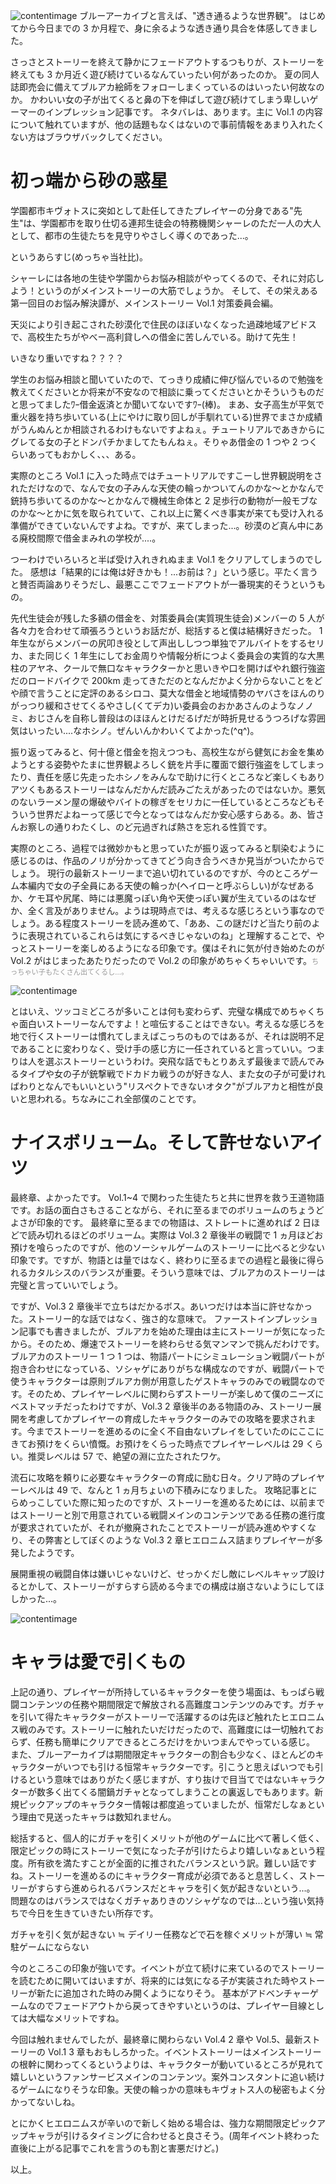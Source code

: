 ![contentimage](/BlueArchive_Title.png)
ブルーアーカイブと言えば、"透き通るような世界観"。
はじめてから今日までの 3 か月程で、身に余るような透き通り具合を体感してきました。

さっさとストーリーを終えて静かにフェードアウトするつもりが、ストーリーを終えても 3 か月近く遊び続けているなんていったい何があったのか。
夏の同人誌即売会に備えてブルアカ絵師をフォローしまくっているのはいったい何故なのか。
かわいい女の子が出てくると鼻の下を伸ばして遊び続けてしまう卑しいゲーマーのインプレッション記事です。
ネタバレは、あります。主に Vol.1 の内容について触れていますが、他の話題もなくはないので事前情報をあまり入れたくない方はブラウザバックしてください。

# 初っ端から砂の惑星

学園都市キヴォトスに突如として赴任してきたプレイヤーの分身である"先生"は、学園都市を取り仕切る連邦生徒会の特務機関シャーレのただ一人の大人として、都市の生徒たちを見守りやさしく導くのであった...。

というあらすじ(めっちゃ当社比)。

シャーレには各地の生徒や学園からお悩み相談がやってくるので、それに対応しよう！というのがメインストーリーの大筋でしょうか。
そして、その栄えある第一回目のお悩み解決譚が、メインストーリー Vol.1 対策委員会編。

天災により引き起こされた砂漠化で住民のほぼいなくなった過疎地域アビドスで、高校生たちがやべー高利貸しへの借金に苦しんでいる。助けて先生！

いきなり重いですね？？？？

学生のお悩み相談と聞いていたので、てっきり成績に伸び悩んでいるので勉強を教えてくださいとか将来が不安なので相談に乗ってくださいとかそういうものだと思ってましたﾜｰ借金返済とか聞いてないですﾜｰ(棒)。
まあ、女子高生が平気で重火器を持ち歩いている(上にやけに取り回しが手馴れている)世界でまさか成績がうんぬんとか相談されるわけもないですよねぇ。チュートリアルであきからにグレてる女の子とドンパチかましてたもんねぇ。そりゃあ借金の 1 つや 2 つくらいあってもおかしく、、、ある。

実際のところ Vol.1 に入った時点ではチュートリアルですこーし世界観説明をされただけなので、なんで女の子みんな天使の輪っかついてんのかな～とかなんで銃持ち歩いてるのかな～とかなんで機械生命体と 2 足歩行の動物が一般モブなのかな～とかに気を取られていて、これ以上に驚くべき事実が来ても受け入れる準備ができていないんですよね。ですが、来てしまった...。砂漠のど真ん中にある廃校間際で借金まみれの学校が....。

つーわけでいろいろと半ば受け入れきれぬまま Vol.1 をクリアしてしまうのでした。
感想は「結果的には俺は好きかも！...お前は？」という感じ。平たく言うと賛否両論ありそうだし、最悪ここでフェードアウトが一番現実的そうというもの。

先代生徒会が残した多額の借金を、対策委員会(実質現生徒会)メンバーの 5 人が各々力を合わせて頑張ろうというお話だが、総括すると僕は結構好きだった。
1 年生ながらメンバーの尻叩き役として声出ししつつ単独でアルバイトをするセリカ、また同じく 1 年生にしてお金周りや情報分析につよく委員会の実質的な大黒柱のアヤネ、クールで無口なキャラクターかと思いきや口を開けばやれ銀行強盗だのロードバイクで 200km 走ってきただのとなんだかよく分からないことをどや顔で言うことに定評のあるシロコ、莫大な借金と地域情勢のヤバさをほんのりがっつり緩和させてくるやさし(くてデカ)い委員会のおかあさんのようなノノミ、おじさんを自称し普段はのほほんとけだるげだが時折見せるうつろげな雰囲気はいったい....なホシノ。ぜんいんかわいくてよかった(^q^)。

振り返ってみると、何十億と借金を抱えつつも、高校生ながら健気にお金を集めようとする姿勢やたまに世界観よろしく銃を片手に覆面で銀行強盗をしてしまったり、責任を感じ先走ったホシノをみんなで助けに行くところなど楽しくもありアツくもあるストーリーはなんだかんだ読みごたえがあったのではないか。悪気のないラーメン屋の爆破やバイトの稼ぎをセリカに一任しているところなどもそういう世界だよねーって感じで今となってはなんだか安心感すらある。あ、皆さんお察しの通りわたくし、のど元過ぎれば熱さを忘れる性質です。

実際のところ、過程では微妙かもと思っていたが振り返ってみると馴染むように感じるのは、作品のノリが分かってきてどう向き合うべきか見当がついたからでしょう。
現行の最新ストーリーまで追い切れているのですが、今のところゲーム本編内で女の子全員にある天使の輪っか(ヘイローと呼ぶらしい)がなぜあるか、ケモ耳や尻尾、時には悪魔っぽい角や天使っぽい翼が生えているのはなぜか、全く言及がありません。ようは現時点では、考えるな感じろという事なのでしょう。ある程度ストーリーを読み進めて、「ああ、この謎だけど当たり前のように表現されているこれらは気にするべきじゃないのね」と理解することで、やっとストーリーを楽しめるようになる印象です。僕はそれに気が付き始めたのが Vol.2 がはじまったあたりだったので Vol.2 の印象がめちゃくちゃいいです。<span style="color: #999999"><span style="font-size: 80%">ちっちゃい子もたくさん出てくるし...。
</span></span>

![contentimage](/gametanosi.png)

とはいえ、ツッコミどころが多いことは何も変わらず、完璧な構成でめちゃくちゃ面白いストーリーなんですよ！と喧伝することはできない。考えるな感じろを地で行くストーリーは慣れてしまえばこっちのものではあるが、それは説明不足であることに変わりなく、受け手の感じ方に一任されていると言っていい。つまりは人を選ぶストーリーというわけ。突飛な話でもとりあえず最後まで読んでみるタイプや女の子が銃撃戦でドカドカ戦うのが好きな人、また女の子が可愛ければわりとなんでもいいという"リスペクトできないオタク"がブルアカと相性が良いと思われる。ちなみにこれ全部僕のことです。

# ナイスボリューム。そして許せないアイツ

最終章、よかったです。
Vol.1~4 で関わった生徒たちと共に世界を救う王道物語です。お話の面白さもさることながら、それに至るまでのボリュームのちょうどよさが印象的です。
最終章に至るまでの物語は、ストレートに進めれば 2 日ほどで読み切れるほどのボリューム。実際は Vol.3 2 章後半の戦闘で 1 ヵ月ほどお預けを喰らったのですが、他のソーシャルゲームのストーリーに比べると少ない印象です。ですが、物語とは量ではなく、終わりに至るまでの過程と最後に得られるカタルシスのバランスが重要。そういう意味では、ブルアカのストーリーは完璧と言っていいでしょう。

ですが、Vol.3 2 章後半で立ちはだかるボス。あいつだけは本当に許せなかった。ストーリー的な話ではなく、強さ的な意味で。
ファーストインプレッション記事でも書きましたが、ブルアカを始めた理由は主にストーリーが気になったから。そのため、爆速でストーリーを終わらせる気マンマンで挑んだわけです。
ブルアカのストーリー 1 つ 1 つは、物語パートにシミュレーション戦闘パートが抱き合わせになっている、ソシャゲにありがちな構成なのですが、戦闘パートで使うキャラクターは原則ブルアカ側が用意したゲストキャラのみでの戦闘なのです。そのため、プレイヤーレベルに関わらずストーリーが楽しめて僕のニーズにベストマッチだったわけですが、Vol.3 2 章後半のある物語のみ、ストーリー展開を考慮してかプレイヤーの育成したキャラクターのみでの攻略を要求されます。今までストーリーを進めるのに全く不自由ないプレイをしていたのにここにきてお預けをくらい憤慨。お預けをくらった時点でプレイヤーレベルは 29 くらい。推奨レベルは 57 で、絶望の淵に立たされたワケ。

流石に攻略を頼りに必要なキャラクターの育成に励む日々。クリア時のプレイヤーレベルは 49 で、なんと 1 ヵ月ちょいの下積みになりました。
攻略記事とにらめっこしていた際に知ったのですが、ストーリーを進めるためには、以前まではストーリーと別で用意されている戦闘メインのコンテンツである任務の進行度が要求されていたが、それが撤廃されたことでストーリーが読み進めやすくなり、その弊害としてぼくのような Vol.3 2 章ヒエロニムス詰まりプレイヤーが多発したようです。

展開重視の戦闘自体は嫌いじゃないけど、せっかくだし敵にレベルキャップ設けるとかして、ストーリーがすらすら読める今までの構成は崩さないようにしてほしかった...。

![contentimage](/hieroClear.png)

# キャラは愛で引くもの

上記の通り、プレイヤーが所持しているキャラクターを使う場面は、もっぱら戦闘コンテンツの任務や期間限定で解放される高難度コンテンツのみです。ガチャを引いて得たキャラクターがストーリーで活躍するのは先ほど触れたヒエロニムス戦のみです。ストーリーに触れたいだけだったので、高難度には一切触れておらず、任務も簡単にクリアできるところだけをかいつまんでやっている感じ。
また、ブルーアーカイブは期間限定キャラクターの割合も少なく、ほとんどのキャラクターがいつでも引ける恒常キャラクターです。引こうと思えばいつでも引けるという意味ではありがたく感じますが、すり抜けで目当てではないキャラクターが数多く出てくる闇鍋ガチャとなってしまうことの裏返しでもあります。新規ピックアップのキャラクター情報は都度追っていましたが、恒常だしなぁという理由で見送ったキャラは数知れません。

総括すると、個人的にガチャを引くメリットが他のゲームに比べて著しく低く、限定ピックの時にストーリーで気になった子が引けたらより嬉しいなぁという程度。所有欲を満たすことが全面的に推されたバランスという訳。難しい話ですね。ストーリーを進めるのにキャラクター育成が必須であると息苦しく、ストーリーがすらすら進められるバランスだとキャラを引く気が起きないという...。
問題なのはバランスではなくガチャありきのソシャゲなのでは...という強い気持ちで今日を生きていきたい所存です。

ガチャを引く気が起きない ≒ デイリー任務などで石を稼ぐメリットが薄い ≒ 常駐ゲームにならない

今のところこの印象が強いです。イベントが立て続けに来ているのでストーリーを読むために開いてはいますが、将来的には気になる子が実装された時やストーリーが新たに追加された時のみ開くようになりそう。
基本がアドベンチャーゲームなのでフェードアウトから戻ってきやすいというのは、プレイヤー目線としては大幅なメリットですね。

今回は触れませんでしたが、最終章に関わらない Vol.4 2 章や Vol.5、最新ストーリーの Vol.1 3 章もおもしろかった。イベントストーリーはメインストーリーの根幹に関わってくるというよりは、キャラクターが動いているところが見れて嬉しいというファンサービスメインのコンテンツ。案外コンスタントに追い続けるゲームになりそうな印象。天使の輪っかの意味もキヴォトス人の秘密もよく分かってないしね。

とにかくヒエロニムスが辛いので新しく始める場合は、強力な期間限定ピックアップキャラが引けるタイミングに合わせると良さそう。(周年イベント終わった直後に上がる記事でこれを言うのも割と害悪だけど。)

以上。
